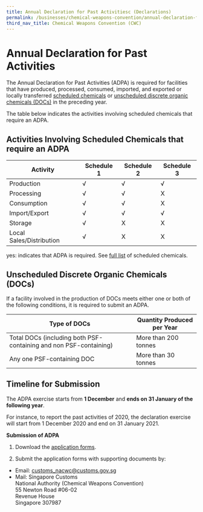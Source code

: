 ```yaml
---
title: Annual Declaration for Past Activitiesc (Declarations)
permalink: /businesses/chemical-weapons-convention/annual-declaration-for-past-activities
third_nav_title: Chemical Weapons Convention (CWC)
---
```


# Annual Declaration for Past Activities

The Annual Declaration for Past Activities (ADPA) is required for facilities that have produced, processed, consumed, imported, and exported or locally transferred  [scheduled chemicals](https://www.customs.gov.sg/businesses/chemical-weapons-convention/controlled-chemicals#sc) or  [unscheduled discrete organic chemicals (DOCs)](https://www.customs.gov.sg/businesses/chemical-weapons-convention/controlled-chemicals#udoc)  in the preceding year.

The table below indicates the activities involving scheduled chemicals that require an ADPA.

## Activities Involving Scheduled Chemicals that require an ADPA

| Activity | Schedule 1 | Schedule 2 | Schedule 3 |
|----------|------------|------------|------------|
| Production | √ | √ | √ |
| Processing | √ | √ | X |
| Consumption | √ | √ | X |
| Import/Export | √ | √ | √ |
| Storage | √ | X | X |
| Local Sales/Distribution | √ | X | X |

yes: indicates that ADPA is required.  See [full list](https://www.customs.gov.sg/-/media/cus/files/business/chemical-weapons-convention/guidetonacwclicencewithschchemlist.pdf?la=en&hash=BB1E42B4501617DFDA8B2AC9F57BED5D57FFDE34) of scheduled chemicals.

## Unscheduled Discrete Organic Chemicals (DOCs)

If a facility involved in the production of DOCs meets either one or both of the following conditions, it is required to submit an ADPA.

| Type of DOCs | Quantity Produced per Year |
|--------------|----------------------------|
| Total DOCs (including both PSF-containing and non PSF-containing) | More than 200 tonnes |
| Any one PSF-containing DOC | More than 30 tonnes |

## Timeline for Submission

The ADPA exercise starts from  **1 December**  and  **ends on 31 January of the following year**.

For instance, to report the past activities of 2020, the declaration exercise will start from 1 December 2020 and end on 31 January 2021.

**Submission of ADPA**

1) Download the  [application forms](https://www.customs.gov.sg/eservices/customs-forms-and-service-links#adpa).

2) Submit the application forms with supporting documents by:

-   Email:  [customs_nacwc@customs.gov.sg](mailto:customs_nacwc@customs.gov.sg2)
-   Mail: Singapore Customs  
    National Authority (Chemical Weapons Convention)  
    55 Newton Road #06-02  
    Revenue House  
    Singapore 307987
